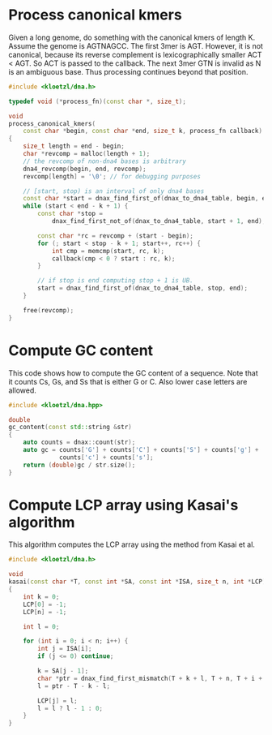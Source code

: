 # Process canonical kmers

Given a long genome, do something with the canonical kmers of length K. Assume the genome is AGTNAGCC. The first 3mer is AGT. However, it is not canonical, because its reverse complement is lexicographically smaller ACT < AGT. So ACT is passed to the callback. The next 3mer GTN is invalid as N is an ambiguous base. Thus processing continues beyond that position.

```C++
#include <kloetzl/dna.h>

typedef void (*process_fn)(const char *, size_t);

void
process_canonical_kmers(
	const char *begin, const char *end, size_t k, process_fn callback)
{
	size_t length = end - begin;
	char *revcomp = malloc(length + 1);
	// the revcomp of non-dna4 bases is arbitrary
	dna4_revcomp(begin, end, revcomp);
	revcomp[length] = '\0'; // for debugging purposes

	// [start, stop) is an interval of only dna4 bases
	const char *start = dnax_find_first_of(dnax_to_dna4_table, begin, end);
	while (start < end - k + 1) {
		const char *stop =
			dnax_find_first_not_of(dnax_to_dna4_table, start + 1, end);

		const char *rc = revcomp + (start - begin);
		for (; start < stop - k + 1; start++, rc++) {
			int cmp = memcmp(start, rc, k);
			callback(cmp < 0 ? start : rc, k);
		}

		// if stop is end computing stop + 1 is UB.
		start = dnax_find_first_of(dnax_to_dna4_table, stop, end);
	}

	free(revcomp);
}
```

# Compute GC content

This code shows how to compute the GC content of a sequence. Note that it counts Cs, Gs, and Ss that is either G or C. Also lower case letters are allowed.

```C++
#include <kloetzl/dna.hpp>

double
gc_content(const std::string &str)
{
	auto counts = dnax::count(str);
	auto gc = counts['G'] + counts['C'] + counts['S'] + counts['g'] +
			  counts['c'] + counts['s'];
	return (double)gc / str.size();
}
```

# Compute LCP array using Kasai's algorithm

This algorithm computes the LCP array using the method from Kasai et al.

```C++
#include <kloetzl/dna.h>

void
kasai(const char *T, const int *SA, const int *ISA, size_t n, int *LCP)
{
	int k = 0;
	LCP[0] = -1;
	LCP[n] = -1;

	int l = 0;

	for (int i = 0; i < n; i++) {
		int j = ISA[i];
		if (j <= 0) continue;

		k = SA[j - 1];
		char *ptr = dnax_find_first_mismatch(T + k + l, T + n, T + i + l);
		l = ptr - T - k - l;

		LCP[j] = l;
		l = l ? l - 1 : 0;
	}
}
```
